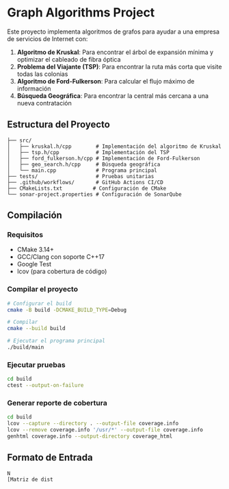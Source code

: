 # Graph Algorithms Project

Este proyecto implementa algoritmos de grafos para ayudar a una empresa de servicios de Internet con:

1. **Algoritmo de Kruskal**: Para encontrar el árbol de expansión mínima y optimizar el cableado de fibra óptica
2. **Problema del Viajante (TSP)**: Para encontrar la ruta más corta que visite todas las colonias
3. **Algoritmo de Ford-Fulkerson**: Para calcular el flujo máximo de información
4. **Búsqueda Geográfica**: Para encontrar la central más cercana a una nueva contratación

## Estructura del Proyecto

```
├── src/
│   ├── kruskal.h/cpp        # Implementación del algoritmo de Kruskal
│   ├── tsp.h/cpp            # Implementación del TSP
│   ├── ford_fulkerson.h/cpp # Implementación de Ford-Fulkerson
│   ├── geo_search.h/cpp     # Búsqueda geográfica
│   └── main.cpp             # Programa principal
├── tests/                   # Pruebas unitarias
├── .github/workflows/       # GitHub Actions CI/CD
├── CMakeLists.txt          # Configuración de CMake
└── sonar-project.properties # Configuración de SonarQube
```

## Compilación

### Requisitos

- CMake 3.14+
- GCC/Clang con soporte C++17
- Google Test
- lcov (para cobertura de código)

### Compilar el proyecto

```bash
# Configurar el build
cmake -B build -DCMAKE_BUILD_TYPE=Debug

# Compilar
cmake --build build

# Ejecutar el programa principal
./build/main
```

### Ejecutar pruebas

```bash
cd build
ctest --output-on-failure
```

### Generar reporte de cobertura

```bash
cd build
lcov --capture --directory . --output-file coverage.info
lcov --remove coverage.info '/usr/*' --output-file coverage.info
genhtml coverage.info --output-directory coverage_html
```

## Formato de Entrada

```
N
[Matriz de dist
```
